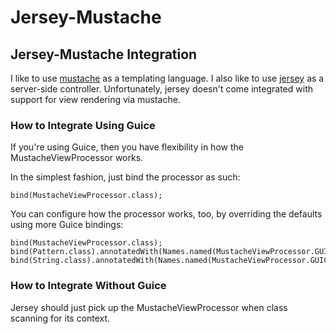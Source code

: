 # Jersey-Mustache
## Jersey-Mustache Integration

I like to use [mustache](https://github.com/mustache) as a templating language.  I also like to use [jersey](http://jersey.java.net) as a server-side controller.  Unfortunately, jersey doesn't come integrated with support for view rendering via mustache.

### How to Integrate Using Guice
If you're using Guice, then you have flexibility in how the MustacheViewProcessor works.

In the simplest fashion, just bind the processor as such:

```
bind(MustacheViewProcessor.class);
```

You can configure how the processor works, too, by overriding the defaults using more Guice bindings:

```
bind(MustacheViewProcessor.class);
bind(Pattern.class).annotatedWith(Names.named(MustacheViewProcessor.GUICE_BINDING_TEMPLATE_PATTERN)).to(Pattern.compile("mustache/.*");
bind(String.class).annotatedWith(Names.named(MustacheViewProcessor.GUICE_BINDING_RESOURCE_BASE_PATH)).to("templates");
```

### How to Integrate Without Guice
Jersey should just pick up the MustacheViewProcessor when class scanning for its context.
